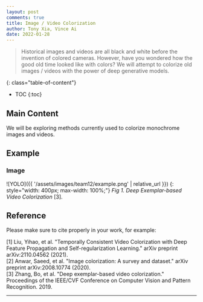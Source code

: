 ```yaml
---
layout: post
comments: true
title: Image / Video Colorization
author: Tony Xia, Vince Ai
date: 2022-01-28
---
```



> Historical images and videos are all black and white before the invention of colored cameras. However, have you wondered how the good old time looked like with colors? We will attempt to colorize old images / videos with the power of deep generative models.


<!--more-->
{: class="table-of-content"}
* TOC
{:toc}

## Main Content
We will be exploring methods currently used to colorize monochrome images and videos. 

## Example
### Image

![YOLO]({{ '/assets/images/team12/example.png' | relative_url }})
{: style="width: 400px; max-width: 100%;"}
*Fig 1. Deep Exemplar-based Video Colorization* [3].




## Reference
Please make sure to cite properly in your work, for example:

[1] Liu, Yihao, et al. "Temporally Consistent Video Colorization with Deep Feature Propagation and Self-regularization Learning." arXiv preprint arXiv:2110.04562 (2021).  
[2] Anwar, Saeed, et al. "Image colorization: A survey and dataset." arXiv preprint arXiv:2008.10774 (2020).  
[3] Zhang, Bo, et al. "Deep exemplar-based video colorization." Proceedings of the IEEE/CVF Conference on Computer Vision and Pattern Recognition. 2019.  

---

